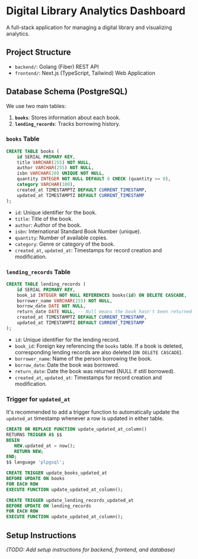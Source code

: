 # Digital Library Analytics Dashboard

A full-stack application for managing a digital library and visualizing analytics.

## Project Structure

- `backend/`: Golang (Fiber) REST API
- `frontend/`: Next.js (TypeScript, Tailwind) Web Application

## Database Schema (PostgreSQL)

We use two main tables:

1.  **`books`**: Stores information about each book.
2.  **`lending_records`**: Tracks borrowing history.

### `books` Table

```sql
CREATE TABLE books (
    id SERIAL PRIMARY KEY,
    title VARCHAR(255) NOT NULL,
    author VARCHAR(255) NOT NULL,
    isbn VARCHAR(20) UNIQUE NOT NULL,
    quantity INTEGER NOT NULL DEFAULT 0 CHECK (quantity >= 0),
    category VARCHAR(100),
    created_at TIMESTAMPTZ DEFAULT CURRENT_TIMESTAMP,
    updated_at TIMESTAMPTZ DEFAULT CURRENT_TIMESTAMP
);
```

- `id`: Unique identifier for the book.
- `title`: Title of the book.
- `author`: Author of the book.
- `isbn`: International Standard Book Number (unique).
- `quantity`: Number of available copies.
- `category`: Genre or category of the book.
- `created_at`, `updated_at`: Timestamps for record creation and modification.

### `lending_records` Table

```sql
CREATE TABLE lending_records (
    id SERIAL PRIMARY KEY,
    book_id INTEGER NOT NULL REFERENCES books(id) ON DELETE CASCADE,
    borrower_name VARCHAR(255) NOT NULL,
    borrow_date DATE NOT NULL,
    return_date DATE NULL, -- Null means the book hasn't been returned yet
    created_at TIMESTAMPTZ DEFAULT CURRENT_TIMESTAMP,
    updated_at TIMESTAMPTZ DEFAULT CURRENT_TIMESTAMP
);
```

- `id`: Unique identifier for the lending record.
- `book_id`: Foreign key referencing the `books` table. If a book is deleted, corresponding lending records are also deleted (`ON DELETE CASCADE`).
- `borrower_name`: Name of the person borrowing the book.
- `borrow_date`: Date the book was borrowed.
- `return_date`: Date the book was returned (NULL if still borrowed).
- `created_at`, `updated_at`: Timestamps for record creation and modification.

### Trigger for `updated_at`

It's recommended to add a trigger function to automatically update the `updated_at` timestamp whenever a row is updated in either table.

```sql
CREATE OR REPLACE FUNCTION update_updated_at_column()
RETURNS TRIGGER AS $$
BEGIN
   NEW.updated_at = now(); 
   RETURN NEW;
END;
$$ language 'plpgsql';

CREATE TRIGGER update_books_updated_at
BEFORE UPDATE ON books
FOR EACH ROW
EXECUTE FUNCTION update_updated_at_column();

CREATE TRIGGER update_lending_records_updated_at
BEFORE UPDATE ON lending_records
FOR EACH ROW
EXECUTE FUNCTION update_updated_at_column();
```

## Setup Instructions

*(TODO: Add setup instructions for backend, frontend, and database)* 
